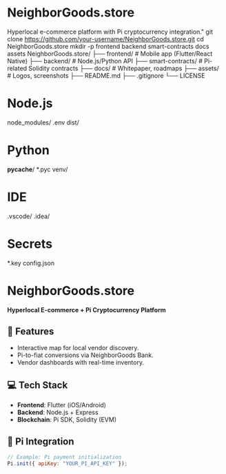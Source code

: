 # NeighborGoods.store
Hyperlocal e-commerce platform with Pi cryptocurrency integration."
git clone https://github.com/your-username/NeighborGoods.store.git
cd NeighborGoods.store
mkdir -p frontend backend smart-contracts docs assets
NeighborGoods.store/
├── frontend/          # Mobile app (Flutter/React Native)
├── backend/           # Node.js/Python API
├── smart-contracts/   # Pi-related Solidity contracts
├── docs/              # Whitepaper, roadmaps
├── assets/            # Logos, screenshots
├── README.md
├── .gitignore
└── LICENSE
# Node.js
node_modules/
.env
dist/

# Python
__pycache__/
*.pyc
venv/

# IDE
.vscode/
.idea/

# Secrets
*.key
config.json
# NeighborGoods.store  
**Hyperlocal E-commerce + Pi Cryptocurrency Platform**  

## 🚀 Features  
- Interactive map for local vendor discovery.  
- Pi-to-fiat conversions via NeighborGoods Bank.  
- Vendor dashboards with real-time inventory.  

## 💻 Tech Stack  
- **Frontend**: Flutter (iOS/Android)  
- **Backend**: Node.js + Express  
- **Blockchain**: Pi SDK, Solidity (EVM)  

## 🔌 Pi Integration  
```javascript
// Example: Pi payment initialization
Pi.init({ apiKey: "YOUR_PI_API_KEY" });

